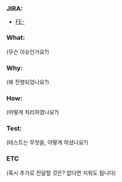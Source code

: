 ### JIRA:
- [FE-](https://birdview.atlassian.net/browse/FE-)

### What:
(무슨 이슈인가요?)

### Why:
(왜 진행되었나요?)

### How:
(어떻게 처리하였나요?)

### Test:
(테스트는 무엇을, 어떻게 하셨나요?)

### ETC
(혹시 추가로 전달할 것은? 없다면 지워도 됩니다)
